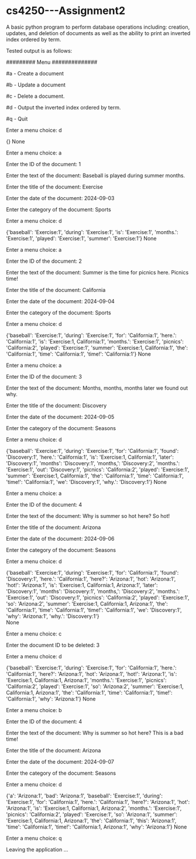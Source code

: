 # cs4250---Assignment2
A basic python program to perform database operations including: creation, updates, and deletion of documents as well as the ability to print an inverted index ordered by term.

Tested output is as follows:

######### Menu ##############

#a - Create a document

#b - Update a document

#c - Delete a document.

#d - Output the inverted index ordered by term.

#q - Quit

Enter a menu choice: d

{}
None


Enter a menu choice: a

Enter the ID of the document: 1

Enter the text of the document: Baseball is played during summer months.

Enter the title of the document: Exercise

Enter the date of the document: 2024-09-03

Enter the category of the document: Sports



Enter a menu choice: d

{'baseball': 'Exercise:1', 'during': 'Exercise:1', 'is': 'Exercise:1', 'months.': 'Exercise:1', 'played': 'Exercise:1', 'summer': 'Exercise:1'}
None


Enter a menu choice: a

Enter the ID of the document: 2

Enter the text of the document: Summer is the time for picnics here. Picnics time!

Enter the title of the document: California

Enter the date of the document: 2024-09-04

Enter the category of the document: Sports



Enter a menu choice: d

{'baseball': 'Exercise:1', 'during': 'Exercise:1', 'for': 'California:1', 'here.': 'California:1', 'is': 'Exercise:1, California:1', 'months.': 'Exercise:1', 'picnics': 'California:2', 'played': 'Exercise:1', 'summer': 'Exercise:1, California:1', 'the': 'California:1', 'time': 'California:1', 'time!': 'California:1'}
None


Enter a menu choice: a

Enter the ID of the document: 3

Enter the text of the document: Months, months, months later we found out why.

Enter the title of the document: Discovery

Enter the date of the document: 2024-09-05

Enter the category of the document: Seasons



Enter a menu choice: d

{'baseball': 'Exercise:1', 'during': 'Exercise:1', 'for': 'California:1', 'found': 'Discovery:1', 'here.': 'California:1', 'is': 'Exercise:1, California:1', 'later': 'Discovery:1', 'months': 'Discovery:1', 'months,': 'Discovery:2', 'months.': 'Exercise:1', 'out': 'Discovery:1', 'picnics': 'California:2', 'played': 'Exercise:1', 'summer': 'Exercise:1, California:1', 'the': 'California:1', 'time': 'California:1', 'time!': 'California:1', 'we': 'Discovery:1', 'why.': 'Discovery:1'}
None



Enter a menu choice: a

Enter the ID of the document: 4

Enter the text of the document: Why is summer so hot here? So hot!

Enter the title of the document: Arizona

Enter the date of the document: 2024-09-06

Enter the category of the document: Seasons


Enter a menu choice: d

{'baseball': 'Exercise:1', 'during': 'Exercise:1', 'for': 'California:1', 'found': 'Discovery:1', 'here.': 'California:1', 'here?': 'Arizona:1', 'hot': 'Arizona:1', 'hot!': 'Arizona:1', 'is': 'Exercise:1, California:1, Arizona:1', 'later': 'Discovery:1', 'months': 'Discovery:1', 'months,': 'Discovery:2', 'months.': 'Exercise:1', 'out': 'Discovery:1', 'picnics': 'California:2', 'played': 'Exercise:1', 'so': 'Arizona:2', 'summer': 'Exercise:1, California:1, Arizona:1', 'the': 'California:1', 'time': 'California:1', 'time!': 'California:1', 'we': 'Discovery:1', 'why': 'Arizona:1', 'why.': 'Discovery:1'}        
None



Enter a menu choice: c

Enter the document ID to be deleted: 3



Enter a menu choice: d

{'baseball': 'Exercise:1', 'during': 'Exercise:1', 'for': 'California:1', 'here.': 'California:1', 'here?': 'Arizona:1', 'hot': 'Arizona:1', 'hot!': 'Arizona:1', 'is': 'Exercise:1, California:1, Arizona:1', 'months.': 'Exercise:1', 'picnics': 'California:2', 'played': 'Exercise:1', 'so': 'Arizona:2', 'summer': 'Exercise:1, California:1, Arizona:1', 'the': 'California:1', 'time': 'California:1', 'time!': 'California:1', 'why': 'Arizona:1'}
None



Enter a menu choice: b

Enter the ID of the document: 4

Enter the text of the document: Why is summer so hot here? This is a bad time!

Enter the title of the document: Arizona

Enter the date of the document: 2024-09-07

Enter the category of the document: Seasons



Enter a menu choice: d

{'a': 'Arizona:1', 'bad': 'Arizona:1', 'baseball': 'Exercise:1', 'during': 'Exercise:1', 'for': 'California:1', 'here.': 'California:1', 'here?': 'Arizona:1', 'hot': 'Arizona:1', 'is': 'Exercise:1, California:1, Arizona:2', 'months.': 'Exercise:1', 'picnics': 'California:2', 'played': 'Exercise:1', 'so': 'Arizona:1', 'summer': 'Exercise:1, California:1, Arizona:1', 'the': 'California:1', 'this': 'Arizona:1', 'time': 'California:1', 'time!': 'California:1, Arizona:1', 'why': 'Arizona:1'} 
None


Enter a menu choice: q

Leaving the application ...
